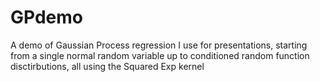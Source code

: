 # GPdemo
A demo of Gaussian Process regression I use for presentations, starting from a single normal random variable up to conditioned random function disctirbutions, all using the Squared Exp kernel
